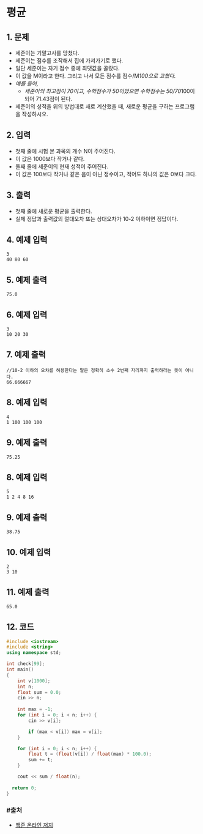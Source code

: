 # 평균

## 1. 문제

- 세준이는 기말고사를 망쳤다.
- 세준이는 점수를 조작해서 집에 가져가기로 했다.
- 일단 세준이는 자기 점수 중에 최댓값을 골랐다.
- 이 값을 M이라고 한다. 그리고 나서 모든 점수를 점수/M*100으로 고쳤다.*
- *예를 들어,*
  - *세준이의 최고점이 70이고, 수학점수가 50이었으면 수학점수는 50/70*100이 되어 71.43점이 된다.
- 세준이의 성적을 위의 방법대로 새로 계산했을 때, 새로운 평균을 구하는 프로그램을 작성하시오.

## 2. 입력
- 첫째 줄에 시험 본 과목의 개수 N이 주어진다.
- 이 값은 1000보다 작거나 같다.
- 둘째 줄에 세준이의 현재 성적이 주어진다.
- 이 값은 100보다 작거나 같은 음이 아닌 정수이고, 적어도 하나의 값은 0보다 크다.

## 3. 출력

- 첫째 줄에 새로운 평균을 출력한다.
- 실제 정답과 출력값의 절대오차 또는 상대오차가 10-2 이하이면 정답이다.


## 4. 예제 입력
```
3
40 80 60
```

## 5. 예제 출력
```
75.0
```

## 6. 예제 입력

```
3
10 20 30
```

## 7. 예제 출력

```
//10-2 이하의 오차를 허용한다는 말은 정확히 소수 2번째 자리까지 출력하라는 뜻이 아니다.
66.666667
```

## 8. 예제 입력

```
4
1 100 100 100
```

## 9. 예제 출력

```
75.25
```

## 8. 예제 입력

```
5
1 2 4 8 16
```

## 9. 예제 출력

```
38.75
```

## 10. 예제 입력

```
2
3 10
```

## 11. 예제 출력

```
65.0
```

## 12. 코드

```c++
#include <iostream>
#include <string>
using namespace std;

int check[99];
int main()
{
	int v[1000];
	int n;
	float sum = 0.0;
	cin >> n;
	
	int max = -1;
	for (int i = 0; i < n; i++) {
		cin >> v[i];

		if (max < v[i]) max = v[i];
	}

	for (int i = 0; i < n; i++) {
		float t = (float(v[i]) / float(max) * 100.0);
		sum += t;
	}

	cout << sum / float(n);
  
  return 0;
}
```



### #출처

- [백준 온라인 저지](https://www.acmicpc.net/problem/1546)
